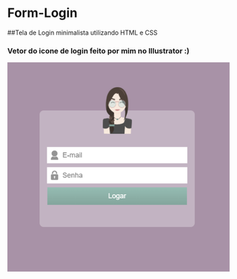 # Form-Login

##Tela de Login minimalista utilizando HTML e CSS

### Vetor do icone de login feito por mim no Illustrator :)

![Imagem da tela de login](https://github.com/jana-dev/Form-Login/blob/master/img/printformlogin.png)
